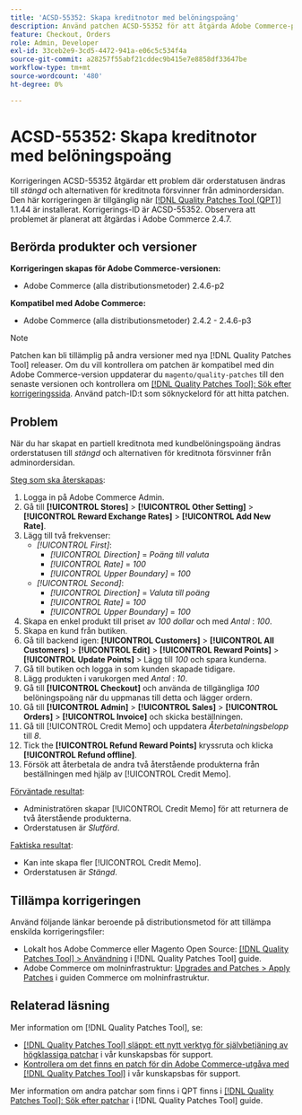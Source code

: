 ```yaml
---
title: 'ACSD-55352: Skapa kreditnotor med belöningspoäng'
description: Använd patchen ACSD-55352 för att åtgärda Adobe Commerce-problemet där orderstatusen ändras till *stängd* och kreditnotalternativen försvinner från adminordersidan när en del av kreditnotan med kundbelöningspoäng har skapats.
feature: Checkout, Orders
role: Admin, Developer
exl-id: 33ceb2e9-3cd5-4472-941a-e06c5c534f4a
source-git-commit: a28257f55abf21cddec9b415e7e8858df33647be
workflow-type: tm+mt
source-wordcount: '480'
ht-degree: 0%

---
```


# ACSD-55352: Skapa kreditnotor med belöningspoäng

Korrigeringen ACSD-55352 åtgärdar ett problem där orderstatusen ändras till *stängd* och alternativen för kreditnota försvinner från adminordersidan. Den här korrigeringen är tillgänglig när [[!DNL Quality Patches Tool (QPT)]](/help/announcements/adobe-commerce-announcements/magento-quality-patches-released-new-tool-to-self-serve-quality-patches.md) 1.1.44 är installerat. Korrigerings-ID är ACSD-55352. Observera att problemet är planerat att åtgärdas i Adobe Commerce 2.4.7.

## Berörda produkter och versioner

**Korrigeringen skapas för Adobe Commerce-versionen:**

* Adobe Commerce (alla distributionsmetoder) 2.4.6-p2

**Kompatibel med Adobe Commerce:**

* Adobe Commerce (alla distributionsmetoder) 2.4.2 - 2.4.6-p3

>[!NOTE]
>
>Patchen kan bli tillämplig på andra versioner med nya [!DNL Quality Patches Tool] releaser. Om du vill kontrollera om patchen är kompatibel med din Adobe Commerce-version uppdaterar du `magento/quality-patches` till den senaste versionen och kontrollera om [[!DNL Quality Patches Tool]: Sök efter korrigeringssida](https://experienceleague.adobe.com/tools/commerce-quality-patches/index.html). Använd patch-ID:t som söknyckelord för att hitta patchen.

## Problem

När du har skapat en partiell kreditnota med kundbelöningspoäng ändras orderstatusen till *stängd* och alternativen för kreditnota försvinner från adminordersidan.

<u>Steg som ska återskapas</u>:

1. Logga in på Adobe Commerce Admin.
2. Gå till **[!UICONTROL Stores]** > **[!UICONTROL Other Setting]** > **[!UICONTROL Reward Exchange Rates]** > **[!UICONTROL Add New Rate]**.
3. Lägg till två frekvenser:
   * *[!UICONTROL First]*:
      * *[!UICONTROL Direction]* = *Poäng till valuta*
      * *[!UICONTROL Rate]* = *100*
      * *[!UICONTROL Upper Boundary]* = *100*
   * *[!UICONTROL Second]*:
      * *[!UICONTROL Direction]* = *Valuta till poäng*
      * *[!UICONTROL Rate]* = *100*
      * *[!UICONTROL Upper Boundary]* = *100*
4. Skapa en enkel produkt till priset av *100 dollar* och med *Antal* : *100*.
5. Skapa en kund från butiken.
6. Gå till backend igen: **[!UICONTROL Customers]** > **[!UICONTROL All Customers]** > **[!UICONTROL Edit]** > **[!UICONTROL Reward Points]** > **[!UICONTROL Update Points]** > Lägg till *100* och spara kunderna.
7. Gå till butiken och logga in som kunden skapade tidigare.
8. Lägg produkten i varukorgen med *Antal* : *10*.
9. Gå till **[!UICONTROL Checkout]** och använda de tillgängliga *100* belöningspoäng när du uppmanas till detta och lägger ordern.
10. Gå till **[!UICONTROL Admin]** > **[!UICONTROL Sales]** > **[!UICONTROL Orders]** > **[!UICONTROL Invoice]** och skicka beställningen.
11. Gå till [!UICONTROL Credit Memo] och uppdatera *Återbetalningsbelopp* till *8*.
12. Tick the **[!UICONTROL Refund Reward Points]** kryssruta och klicka **[!UICONTROL Refund offline]**.
13. Försök att återbetala de andra två återstående produkterna från beställningen med hjälp av [!UICONTROL Credit Memo].

<u>Förväntade resultat</u>:

* Administratören skapar [!UICONTROL Credit Memo] för att returnera de två återstående produkterna.
* Orderstatusen är *Slutförd*.

<u>Faktiska resultat</u>:

* Kan inte skapa fler [!UICONTROL Credit Memo].
* Orderstatusen är *Stängd*.

## Tillämpa korrigeringen

Använd följande länkar beroende på distributionsmetod för att tillämpa enskilda korrigeringsfiler:

* Lokalt hos Adobe Commerce eller Magento Open Source: [[!DNL Quality Patches Tool] > Användning](https://experienceleague.adobe.com/docs/commerce-operations/tools/quality-patches-tool/usage.html) i [!DNL Quality Patches Tool] guide.
* Adobe Commerce om molninfrastruktur: [Upgrades and Patches > Apply Patches](https://experienceleague.adobe.com/docs/commerce-cloud-service/user-guide/develop/upgrade/apply-patches.html) i guiden Commerce om molninfrastruktur.

## Relaterad läsning

Mer information om [!DNL Quality Patches Tool], se:

* [[!DNL Quality Patches Tool] släppt: ett nytt verktyg för självbetjäning av högklassiga patchar](/help/announcements/adobe-commerce-announcements/magento-quality-patches-released-new-tool-to-self-serve-quality-patches.md) i vår kunskapsbas för support.
* [Kontrollera om det finns en patch för din Adobe Commerce-utgåva med [!DNL Quality Patches Tool]](/help/support-tools/patches-available-in-qpt-tool/check-patch-for-magento-issue-with-magento-quality-patches.md) i vår kunskapsbas för support.

Mer information om andra patchar som finns i QPT finns i [[!DNL Quality Patches Tool]: Sök efter patchar](https://experienceleague.adobe.com/tools/commerce-quality-patches/index.html) i [!DNL Quality Patches Tool] guide.
